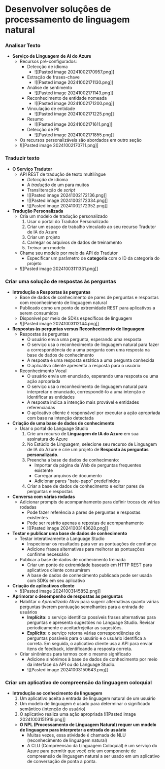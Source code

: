 # Desenvolver soluções de processamento de linguagem natural
### Analisar Texto
- **Serviço de Linguagem de AI do Azure**
	- Recursos pré-configurados:
		- Detecção de idioma
			- ![[Pasted image 20241002170957.png]]
		- Extração de frases-chave
			- ![[Pasted image 20241002171130.png]]
		- Análise de sentimento
			- ![[Pasted image 20241002171143.png]]
		- Reconhecimento de entidade nomeada
			- ![[Pasted image 20241002171200.png]]
		- Vinculação de entidade
			- ![[Pasted image 20241002171225.png]]
		- Resumo 
			- ![[Pasted image 20241002171611.png]]
		- Detecção de PII
			- ![[Pasted image 20241002171855.png]]
	- Os recursos personalizáveis são abordados em outro seção
	- ![[Pasted image 20241002170711.png]]
### Traduzir texto
- **O Serviço Tradutor**
	- API REST de tradução de texto multilíngue
		- *Detecção* de idioma
		- A *tradução* de um para muitos
		- Transliteração de *script*
		- ![[Pasted image 20241002172136.png]]
		- ![[Pasted image 20241002172334.png]]
		- ![[Pasted image 20241002172352.png]]
-   **Tradução Personalizada**
	- Cria um modelo de tradução personalizado
		1. Usar o portal do Tradutor Personalizado
		2. Criar um espaço de trabalho vinculado ao seu recurso Tradutor de IA do Azure
		3. Criar um projeto
		4. Carregar os arquivos de dados de treinamento
		5. Treinar um modelo
	- Chame seu modelo por meio da API do Tradutor
		- Especificar um parâmetro de **categoria** com o ID da categoria do projeto
	- ![[Pasted image 20241003111331.png]]
### Criar uma solução de respostas às perguntas
- **Introdução a Respostas às perguntas**
	- Base de dados de conhecimento de pares de perguntas e respostas com reconhecimento de linguagem natural
	- Publicado como um ponto de extremidade REST para aplicativos a serem consumidos
	- Disponível por meio de SDKs específicos de linguagem
	- ![[Pasted image 20241003112144.png]]
- **Respostas às perguntas versus Reconhecimento de linguagem**
	- Respostas às perguntas
		- O usuário envia uma pergunta, esperando uma resposta
		- O serviço usa o reconhecimento de linguagem natural para fazer a correspondência de a uma pergunta com uma resposta na base de dados de conhecimento
		- A resposta é uma resposta estática a uma pergunta conhecida
		- O aplicativo cliente apresenta a resposta para o usuário
	- Reconhecimento Vocal
		- O usuário envia um enunciado, esperando uma resposta ou uma ação apropriada
		- O serviço usa o reconhecimento de linguagem natural para interpretar o enunciado, correspondê-lo a uma intenção e identificar as entidades
		- A resposta indica a intenção mais provável e entidades referenciadas
		- O aplicativo cliente é responsável por executar a ação apropriada com base na intenção detectada
- **Criação de uma base de dados de conhecimento**
	- Usar o portal do Language Studio
		1. Crie um recurso de **Linguagem de IA do Azure** em sua assinatura do Azure
		2. No Estúdio de Linguagem, selecione seu recurso de Linguagem de IA do Azure e crie um projeto de **Resposta às perguntas personalizado.**
		3. Preencha a base de dados de conhecimento:
			- Importar da página da Web de perguntas frequentes existente
			- Carregar arquivos de documento
			- Adicionar pares "bate-papo" predefinidos
		4. Criar a base de dados de conhecimento e editar pares de perguntas e respostas
- **Conversa com várias rodadas**
	- Adicionar prompts de acompanhamento para definir trocas de várias rodadas
		- Pode fazer referência a pares de perguntas e respostas existentes
		- Pode ser restrito apenas a repostas de acompanhamento
		- ![[Pasted image 20241003143628.png]]
- **Testar e publicar uma base de dados de conhecimento**
	- Testar interativamente a Language Studio
		- Inspecionar os resultados para ver as pontuações de confiança
		- Adicione frases alternativas para melhorar as pontuações confirme necessário
	- Publicar a base de dados de conhecimento treinada
		- Criar um ponto de extremidade baseado em HTTP REST para aplicativos cliente consumirem
		- A base de dados de conhecimento publicada pode ser usada com SDKs em seu aplicativo
- **Criação de aplicativos cliente**
	- ![[Pasted image 20241003145852.png]]
- **Aprimorar o desempenho de respostas às perguntas**
	- Habilitar o *Aprendizado Ativo* para sugerir alternativas quanto várias perguntas tiverem pontuação semelhantes para a entrada de usuários
		- **Implícito**: o serviço identifica possíveis frases alternativas para perguntas e apresenta sugestões no Language Studio. Revisar periodicamente e aceitar/rejeitar as sugestões.
		- **Explícito:** o serviço retorna várias correspondências de perguntas possíveis para o usuário e o usuário identifica a correta. Em seguida, o aplicativo cliente usa a API para enviar itens de feedback, identificando a resposta correta.
	- Criar sinônimos para termos com o mesmo significado
		- Adicione sinônimos à base de dados de conhecimento por meio da interface da API ou do Language Studio.
		- ![[Pasted image 20241003150643.png]]
### Criar um aplicativo de compreensão da linguagem coloquial
- **Introdução ao conhecimento de linguagem**
	1. Um aplicativo aceita a entrada de linguagem natural de um usuário
	2. Um modelo de linguagem é usado para determinar o significado semântico (intenção do usuário)
	3. O aplicativo realiza uma ação apropriada
	 ![[Pasted image 20241003151919.png]]
	- **O NPL (Processamento de Linguagem Natural) requer um modelo de linguagem para interpretar a entrada do usuário**
		- Muitas vezes, essa atividade é chamada de NLU (reconhecimento de linguagem natural)
		- A CLU (Compreensão da Linguagem Coloquial) é um serviço do Azure para permitir que você crie um componente de compreensão de linguagem natural a ser usado em um aplicativo de conversação de ponta a ponta.
